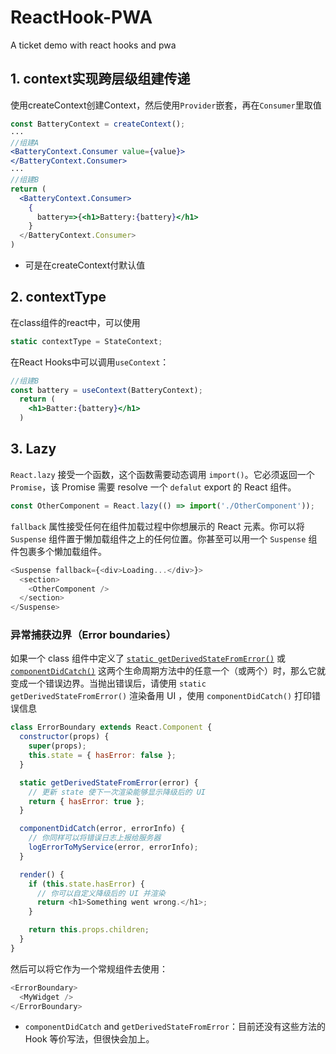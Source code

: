# ReactHook-PWA
A ticket demo with react hooks and pwa



## 1. context实现跨层级组建传递

使用createContext创建Context，然后使用`Provider`嵌套，再在`Consumer`里取值

```jsx
const BatteryContext = createContext();
···
//组建A
<BatteryContext.Consumer value={value}>
</BatteryContext.Consumer>
···
//组建B
return (
  <BatteryContext.Consumer>
    {
      battery=>{<h1>Battery:{battery}</h1>
    }
  </BatteryContext.Consumer>
)

```

- 可是在createContext付默认值

## 2. contextType

在class组件的react中，可以使用

```js
static contextType = StateContext;
```

在React Hooks中可以调用`useContext`：

```jsx
//组建B
const battery = useContext(BatteryContext);
  return (
    <h1>Batter:{battery}</h1>
  )
```

## 3. Lazy

`React.lazy` 接受一个函数，这个函数需要动态调用 `import()`。它必须返回一个 `Promise`，该 Promise 需要 resolve 一个 `defalut` export 的 React 组件。

```js
const OtherComponent = React.lazy(() => import('./OtherComponent'));
```

`fallback` 属性接受任何在组件加载过程中你想展示的 React 元素。你可以将 `Suspense` 组件置于懒加载组件之上的任何位置。你甚至可以用一个 `Suspense` 组件包裹多个懒加载组件。

```js
<Suspense fallback={<div>Loading...</div>}>
  <section>
    <OtherComponent />
  </section>
</Suspense>
```

### 异常捕获边界（Error boundaries）

如果一个 class 组件中定义了 [`static getDerivedStateFromError()`](https://zh-hans.reactjs.org/docs/react-component.html#static-getderivedstatefromerror) 或 [`componentDidCatch()`](https://zh-hans.reactjs.org/docs/react-component.html#componentdidcatch) 这两个生命周期方法中的任意一个（或两个）时，那么它就变成一个错误边界。当抛出错误后，请使用 `static getDerivedStateFromError()` 渲染备用 UI ，使用 `componentDidCatch()` 打印错误信息

```js
class ErrorBoundary extends React.Component {
  constructor(props) {
    super(props);
    this.state = { hasError: false };
  }

  static getDerivedStateFromError(error) {
    // 更新 state 使下一次渲染能够显示降级后的 UI
    return { hasError: true };
  }

  componentDidCatch(error, errorInfo) {
    // 你同样可以将错误日志上报给服务器
    logErrorToMyService(error, errorInfo);
  }

  render() {
    if (this.state.hasError) {
      // 你可以自定义降级后的 UI 并渲染
      return <h1>Something went wrong.</h1>;
    }

    return this.props.children; 
  }
}
```

然后可以将它作为一个常规组件去使用：

```js
<ErrorBoundary>
  <MyWidget />
</ErrorBoundary>
```

- `componentDidCatch` and `getDerivedStateFromError`：目前还没有这些方法的 Hook 等价写法，但很快会加上。

### 